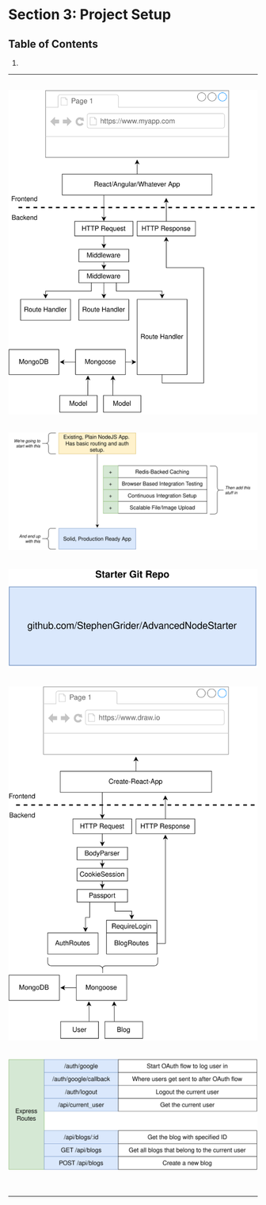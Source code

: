 # Section 3: Project Setup

## Table of Contents

1. []()

---

<br/>

<div align="center"><img src="../../diagrams/01/node-1.svg" /></div><br/><br/>
<div align="center"><img src="../../diagrams/01/node-2.svg" /></div><br/><br/>
<div align="center"><img src="../../diagrams/01/node-3.svg" /></div><br/><br/>
<div align="center"><img src="../../diagrams/01/node-4.svg" /></div><br/><br/>
<div align="center"><img src="../../diagrams/01/node-5.svg" /></div><br/><br/>

---

<br/>
